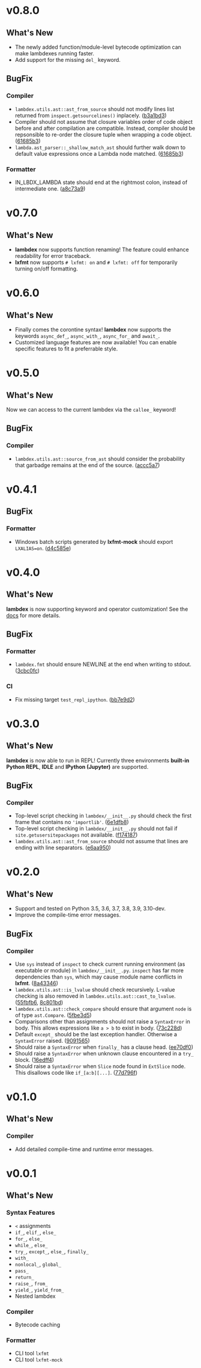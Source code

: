 # v0.8.0

## What's New

- The newly added function/module-level bytecode optimization can make lambdexes running faster.
- Add support for the missing `del_` keyword.

## BugFix

### Compiler

- `lambdex.utils.ast::ast_from_source` should not modify lines list returned from `inspect.getsourcelines()` inplacely. ([b3a1bd3](../../commit/b3a1bd3a11e7f340034930a55ea61300c9f333ae))
- Compiler should not assume that closure variables order of code object before and after compilation are compatible. Instead, compiler should be repsonsible to re-order the closure tuple when wrapping a code object. ([61685b3](../../commit/61685b33c487570ff128351c32d2e7abd7cf7064))
- `lambda.ast_parser::_shallow_match_ast` should further walk down to default value expressions once a Lambda node matched. ([61685b3](../../commit/61685b33c487570ff128351c32d2e7abd7cf7064))

### Formatter

- IN_LBDX_LAMBDA state should end at the rightmost colon, instead of intermediate one. ([a8c73a9](../../commit/a8c73a9bd3bcc10f0ab9d429abd44cbef177d3ad))

# v0.7.0

## What's New

- **lambdex** now supports function renaming! The feature could enhance readability for error traceback.
- **lxfmt** now supports `# lxfmt: on` and `# lxfmt: off` for temporarily turning on/off formatting.

# v0.6.0

## What's New

- Finally comes the corontine syntax! **lambdex** now supports the keywords `async_def_`, `async_with_`, `async_for_` and `await_`.
- Customized language features are now available! You can enable specific features to fit a preferrable style.

# v0.5.0

## What's New

Now we can access to the current lambdex via the `callee_` keyword!

## BugFix

### Compiler

- `lambdex.utils.ast::source_from_ast` should consider the probability that garbadge remains at the end of the source. ([accc5a7](../../commit/accc5a7a1cf59c7d60558ed527b226fc3814b37a))

# v0.4.1

## BugFix

### Formatter

- Windows batch scripts generated by **lxfmt-mock** should export `LXALIAS=on`. ([d4c585e](../../commit/d4c585ee7f4c436f37af978515a70db0ee0ea53f))

# v0.4.0

## What's New

**lambdex** is now supporting keyword and operator customization! See the [docs](../docs/Customization.md) for more details.

## BugFix

### Formatter

- `lambdex.fmt` should ensure NEWLINE at the end when writing to stdout. ([3cbc0fc](../../commit/3cbc0fceca803aa9fb5e227274d47b2c40ab0a7a))

### CI

- Fix missing target `test_repl_ipython`. ([bb7e9d2](../../commit/bb7e9d205bfa7722b00a7427947b7159c2ed04c6))

# v0.3.0

## What's New

**lambdex** is now able to run in REPL! Currently three environments **built-in Python REPL**, **IDLE** and **IPython (Jupyter)** are supported.

## BugFix

### Compiler

- Top-level script checking in `lambdex/__init__.py` should check the first frame that contains no `'importlib'`. ([6e1dfb8](../../commit/6e1dfb86ab77f5160bcc4d9fe9b5c2eeef862e8e))
- Top-level script checking in `lambdex/__init__.py` should not fail if `site.getusersitepackages` not available. ([f174187](../../commit/f174187cccf4614d8a4afc4bcc328145c1bb4ded))
- `lambdex.utils.ast::ast_from_source` should not assume that lines are ending with line separators. ([e6aa950](../../commit/e6aa9507abdade2479167abc1dec1c7cb5b4dbe5))

# v0.2.0

## What's New

- Support and tested on Python 3.5, 3.6, 3.7, 3.8, 3.9, 3.10-dev.
- Improve the compile-time error messages.

## BugFix

### Compiler

- Use `sys` instead of `inspect` to check current running environment (as executable or module) in `lambdex/__init__.py`. `inspect` has far more dependencies than `sys`, which may cause module name conflicts in **lxfmt**. ([8a43346](../../commit/8a43346c087db4f6eb1bc158e6a5554dfce640a1))
- `lambdex.utils.ast::is_lvalue` should check recursively. L-value checking is also removed in `lambdex.utils.ast::cast_to_lvalue`. ([55fbfb6](../../commit/55fbfb6351778db9f41ea04cec9e7b6be3ec115c), [8c801bd](../../commit/8c801bd1bb65b1611c3847e101088c88288bf6cd))
- `lambdex.utils.ast::check_compare` should ensure that argument `node` is of type `ast.Compare`. ([5fbe3d5](../../commit/5fbe3d52b3dd93dc4e5e6754ebcb365b8015eda7))
- Comparisons other than assignments should not raise a `SyntaxError` in body. This allows expressions like `a > b` to exist in body. ([73c228d](../../commit/73c228d7e252a11562684032a31bf1326452eb34))
- Default `except_` should be the last exception handler. Otherwise a `SyntaxError` raised. ([9091565](../../commit/9091565b688cd9af550db83cee45f82c1c965ee1))
- Should raise a `SyntaxError` when `finally_` has a clause head. ([ee70df0](../../commit/ee70df030e9a07304821b31b0fcb9fa0ddb681be))
- Should raise a `SyntaxError` when unknown clause encountered in a `try_` block. ([16edff4](../../commit/16edff4b2b70b47452e369e31cf5f0127d7b9009))
- Should raise a `SyntaxError` when `Slice` node found in `ExtSlice` node. This disallows code like `if_[a:b][...]`. ([77d796f](../../commit/77d796fb1e2a952deba18532fd760f36704e4d49))

# v0.1.0

## What's New

### Compiler

- Add detailed compile-time and runtime error messages.

# v0.0.1

## What's New

### Syntax Features

- `<` assignments
- `if_`, `elif_`, `else_`
- `for_`, `else_`
- `while_`, `else_`
- `try_`, `except_`, `else_`, `finally_`
- `with_`
- `nonlocal_`, `global_`
- `pass_`
- `return_`
- `raise_`, `from_`
- `yield_`, `yield_from_`
- Nested lambdex

### Compiler

- Bytecode caching

### Formatter

- CLI tool `lxfmt`
- CLI tool `lxfmt-mock`
